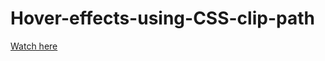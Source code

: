 # Hover-effects-using-CSS-clip-path

<a href='https://druzhkova.github.io/Hover-effects-using-CSS-clip-path/'>Watch here</a>
